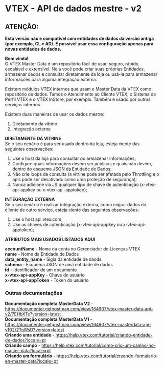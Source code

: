 # VTEX - API de dados mestre - v2  

## ATENÇÃO:  
**Esta versão não é compatível com entidades de dados da versão antiga (por exemplo, CL e AD). É possível usar essa configuração apenas para novas entidades de dados.**  

**Bem vinda!**  
O VTEX Master Data é um repositório fácil de usar, seguro, rápido, escalável e extensível. Nela você pode criar suas próprias Entidades, armazenar dados e consultar diretamente da loja ou usá-la para armazenar informações para alguma integração externa.  

Existem módulos VTEX internos que usam o Master Data da VTEX como repositório de dados. Temos o Atendimento ao Cliente VTEX, o Sistema de Perfil VTEX e o VTEX InStore, por exemplo. Também é usado por outros serviços internos.  

Existem duas maneiras de usar os dados mestre:  

1. Diretamente da vitrine  
2. Integração externa  

**DIRETAMENTE DA VITRINE**  
Se o seu cenário é para ser usado dentro da loja, esteja ciente das seguintes observações:  

1. Use o host da loja para consultar ou armazenar informações;  
2. Configure quais informações devem ser públicas e quais não devem, dentro do esquema JSON da Entidade de Dados;  
3. Não crie loops de consulta (a vitrine pode ser afetada pelo Throttling e o apis pode ser desativado como uma proteção de segurança);  
4. Nunca adicione via JS qualquer tipo de chave de autenticação (x-vtex-api-appkey ou x-vtex-api-apptoken);  

**INTEGRAÇÃO EXTERNA**  
Se o seu cenário é realizar integração externa, como migrar dados do cliente de outro serviço, esteja ciente das seguintes observações:  

1. Use o host api.vtex.com;  
2. Use as chaves de autenticação (x-vtex-api-appkey ou x-vtex-api-apptoken);  

**ATRIBUTOS MAIS USADOS ​​LISTADOS AQUI**  

**accountName** - Nome da conta no Gerenciador de Licenças VTEX  
**name** - Nome da Entidade de Dados  
**data_entity_name** - Sigla da entidade de daods  
**schema** - Esquema JSON de uma entidade de dados  
**id** - Identificador de um documento  
**x-vtex-api-appKey** - Chave do usuário  
**x-vtex-api-appToken** - Token do usuário  

### Outras documentações  

**Documentação completa MasterData V2** - <https://documenter.getpostman.com/view/164907/vtex-master-data-api-v2/7EHbXTe?version=latest>  
**Documentação completa MasterData V1** - <https://documenter.getpostman.com/view/164907/vtex-masterdata-api-v102/2TqWsD?version=latest>  
**Criando uma entidade** - <https://help.vtex.com/tutorial/criando-entidade-de-dados?locale=pt>  
**Criando campo** - <https://help.vtex.com/tutorial/como-crio-um-campo-no-master-data?locale=pt>  
**Criando um formulário** - <https://help.vtex.com/tutorial/creando-formulario-en-master-data?locale=pt>  